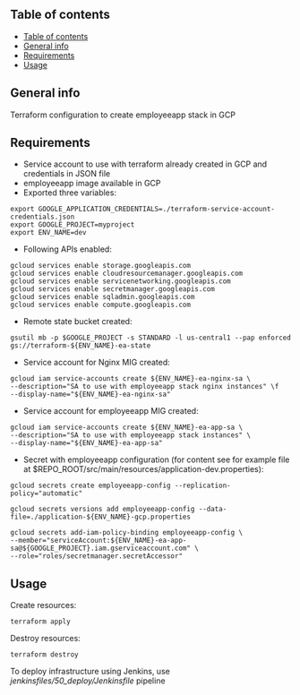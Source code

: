 ## Table of contents
- [Table of contents](#table-of-contents)
- [General info](#general-info)
- [Requirements](#requirements)
- [Usage](#usage)

## General info

Terraform configuration to create employeeapp stack in GCP

## Requirements

* Service account to use with terraform already created in GCP and credentials in JSON file
* employeeapp image available in GCP
* Exported three variables:
```
export GOOGLE_APPLICATION_CREDENTIALS=./terraform-service-account-credentials.json
export GOOGLE_PROJECT=myproject
export ENV_NAME=dev 
```
* Following APIs enabled:
```
gcloud services enable storage.googleapis.com
gcloud services enable cloudresourcemanager.googleapis.com
gcloud services enable servicenetworking.googleapis.com
gcloud services enable secretmanager.googleapis.com
gcloud services enable sqladmin.googleapis.com
gcloud services enable compute.googleapis.com
```
* Remote state bucket created:
```
gsutil mb -p $GOOGLE_PROJECT -s STANDARD -l us-central1 --pap enforced gs://terraform-${ENV_NAME}-ea-state
```
* Service account for Nginx MIG created:
```
gcloud iam service-accounts create ${ENV_NAME}-ea-nginx-sa \
--description="SA to use with employeeapp stack nginx instances" \f
--display-name="${ENV_NAME}-ea-nginx-sa"
```
* Service account for employeeapp MIG created:
```
gcloud iam service-accounts create ${ENV_NAME}-ea-app-sa \
--description="SA to use with employeeapp stack instances" \
--display-name="${ENV_NAME}-ea-app-sa"
```
* Secret with employeeapp configuration (for content see for example file at $REPO_ROOT/src/main/resources/application-dev.properties):
```
gcloud secrets create employeeapp-config --replication-policy="automatic"

gcloud secrets versions add employeeapp-config --data-file=./application-${ENV_NAME}-gcp.properties

gcloud secrets add-iam-policy-binding employeeapp-config \
--member="serviceAccount:${ENV_NAME}-ea-app-sa@${GOOGLE_PROJECT}.iam.gserviceaccount.com" \
--role="roles/secretmanager.secretAccessor"
```

## Usage

Create resources:
```
terraform apply
```
Destroy resources:
```
terraform destroy
```

To deploy infrastructure using Jenkins, use *jenkinsfiles/50_deploy/Jenkinsfile* pipeline
